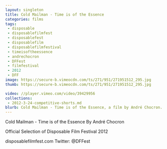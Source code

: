 ```yaml
---
layout: singleton
title: Cold Mailman - Time is of the Essence
categories: films
tags:
 - disposable
 - disposablefilmfest
 - disposablefest
 - disposablefilm
 - disposablefilmfestival
 - timeisoftheessence
 - andrechocron
 - DFFest
 - filmfestival
 - 2012
 - DFF
image: https://secure-b.vimeocdn.com/ts/271/951/271951512_295.jpg
thumb: https://secure-b.vimeocdn.com/ts/271/951/271951512_295.jpg

video: //player.vimeo.com/video/39429956
collections:
 - 2012-3-24-competitive-shorts.md
blurb: Cold Mailman - Time is of the Essence, a film by André Chocron.
---
```


Cold Mailman - Time is of the Essence
By André Chocron

Official Selection of Disposable Film Festival 2012

disposablefilmfest.com
Twitter: @DFFest